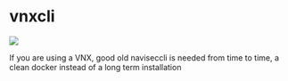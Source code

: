 # vnxcli

[![](https://images.microbadger.com/badges/version/fjacquet/vnxcli.svg)](https://microbadger.com/images/fjacquet/vnxcli "Get your own version badge on microbadger.com")

If you are using a VNX, good old naviseccli is needed from time to time, a clean docker instead of a long term installation